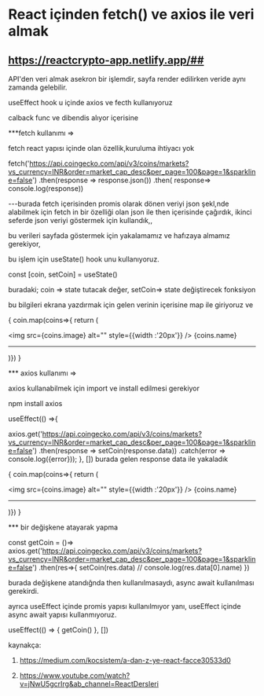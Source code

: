 # React içinden fetch() ve axios ile veri almak


## https://reactcrypto-app.netlify.app/##
API'den veri almak asekron bir işlemdir, sayfa render edilirken veride aynı zamanda gelebilir.

useEffect hook u içinde axios ve fecth kullanıyoruz

calback func ve dibendis alıyor içerisine

***fetch kullanımı =>

fetch react yapısı içinde olan özellik,kuruluma ihtiyacı yok

fetch('https://api.coingecko.com/api/v3/coins/markets?vs_currency=INR&order=market_cap_desc&per_page=100&page=1&sparkline=false')
   .then(response => response.json())
   .then( response=> console.log(response))


---burada fetch içerisinden promis  olarak dönen veriyi json şekl,nde alabilmek için fetch in bir özelliği olan json ile then içerisinde çağırdık,
ikinci seferde json veriyi göstermek için kullandık,,

bu verileri sayfada göstermek için yakalamamız ve hafızaya almamız gerekiyor,

bu işlem için useState() hook unu kullanıyoruz.

const [coin, setCoin] = useState() 

buradaki;
coin => state tutacak değer,
setCoin=> state değiştirecek fonksiyon


bu bilgileri ekrana yazdırmak için gelen verinin içerisine map ile giriyoruz ve 

 {
   coin.map(coins=>{
     return (<div key={coins.id}> 
         <img src={coins.image} alt="" style={{width :'20px'}} />
         {coins.name}
         <hr />
     </div>
   )})
 }

*** axios kullanımı => 


 
axios kullanabilmek için import ve install edilmesi gerekiyor 

npm install axios

useEffect(() =>{

axios.get('https://api.coingecko.com/api/v3/coins/markets?vs_currency=INR&order=market_cap_desc&per_page=100&page=1&sparkline=false')
.then(response => setCoin(response.data))
.catch(error => console.log({error}));
}, [])
burada gelen response data ile yakaladık

 {
   coin.map(coins=>{
     return (<div key={coins.id}> 
         <img src={coins.image} alt="" style={{width :'20px'}} />
         {coins.name}
         <hr />
     </div>
   )})
 }






*** bir değişkene atayarak yapma

 const getCoin = ()=> axios.get('https://api.coingecko.com/api/v3/coins/markets?vs_currency=INR&order=market_cap_desc&per_page=100&page=1&sparkline=false')
 .then(res=>{
    setCoin(res.data)
    // console.log(res.data[0].name)
 }) 


  burada  değişkene atandığnda then kullanılmasaydı, async await kullanılması gerekirdi. 

  ayrıca useEffect içinde promis yapısı kullanılmıyor yanı, useEffect içinde async await yapısı kullanmıyoruz.

useEffect(() => {
  getCoin()
}, [])














kaynakça: 

1. https://medium.com/kocsistem/a-dan-z-ye-react-facce30533d0

2. https://www.youtube.com/watch?v=jNwU5gcrIrg&ab_channel=ReactDersleri
